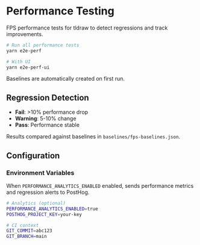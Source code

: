 # Performance Testing

FPS performance tests for tldraw to detect regressions and track improvements.

```bash
# Run all performance tests
yarn e2e-perf

# With UI
yarn e2e-perf-ui
```

Baselines are automatically created on first run.

## Regression Detection

- **Fail**: >10% performance drop
- **Warning**: 5-10% change
- **Pass**: Performance stable

Results compared against baselines in `baselines/fps-baselines.json`.

## Configuration

### Environment Variables

When `PERFORMANCE_ANALYTICS_ENABLED` enabled, sends performance metrics and regression alerts to PostHog.

```bash
# Analytics (optional)
PERFORMANCE_ANALYTICS_ENABLED=true
POSTHOG_PROJECT_KEY=your-key

# CI context
GIT_COMMIT=abc123
GIT_BRANCH=main
```
